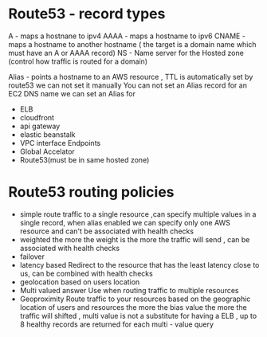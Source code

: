 #  Route53 - record types
A - maps a hostnane to ipv4
AAAA - maps a hostname to ipv6
CNAME - maps a hostname to another hostname ( the target is a domain name which must have an A or AAAA record)
NS - Name server for the Hosted zone (control how traffic is routed for a domain)

Alias - points a hostname to an AWS resource , TTL is automatically set by route53 we can not set it manually
You can not set an Alias record for an EC2 DNS name
we can set an Alias for 
- ELB
- cloudfront
- api gateway
- elastic beanstalk
- VPC interface Endpoints
- Global Accelator
- Route53(must be in same hosted zone)

# Route53 routing policies
- simple
   route traffic to a single resource ,can specify multiple values in a single record, when alias enabled we can specify only one AWS resource and can't be associated with health checks
- weighted
  the more the weight is the more the traffic will send , can be associated with health checks
- failover
- latency based
  Redirect to the resource that has the least latency close to us, can be combined with health checks
- geolocation
  based on users location
- Multi valued answer
  Use when routing traffic to multiple resources
- Geoproximity
  Route traffic to your resources based on the geographic location of users and resources
  the more the bias value the more the traffic will shifted , multi value is not a substitute for having a ELB , up to 8 healthy records are returned for each multi - value query

